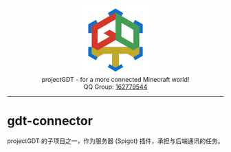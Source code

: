 <!-- common contents -->

<div style="text-align: center">
    <img width="160" src="logo.svg" alt="logo"><br/>
    projectGDT - for a more connected Minecraft world!<br/>
    QQ Group:
    <a href="https://qm.qq.com/cgi-bin/qm/qr?k=jNFTovEpc0WDFtbSbUMrbQ0NyUgDpnCu&jump_from=webapi&authKey=6oBQQeoeB6gA7+AljJK7AV1IUEjkk/HpkvxrBNgAQtpxPtw230h4GQrp56nTw81I">
        162779544
    </a>
</div>

---

# gdt-connector

projectGDT 的子项目之一，作为服务器 (Spigot) 插件，承担与后端通讯的任务。